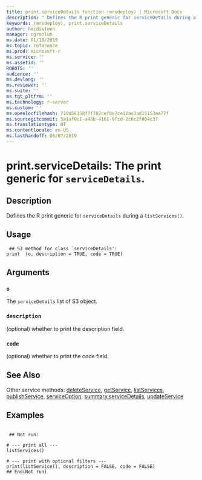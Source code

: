 ```yaml
---
title: print.serviceDetails function (mrsdeploy) | Microsoft Docs
description: " Defines the R print generic for serviceDetails during a  listServices(). "
keywords: (mrsdeploy), print.serviceDetails
author: heidisteen
manager: cgronlun
ms.date: 01/18/2019
ms.topic: reference
ms.prod: microsoft-r
ms.service: ''
ms.assetid: ''
ROBOTS: ''
audience: ''
ms.devlang: ''
ms.reviewer: ''
ms.suite: ''
ms.tgt_pltfrm: ''
ms.technology: r-server
ms.custom: ''
ms.openlocfilehash: 710d58158f7f782cef0e7ce12ae3ad15153ae77f
ms.sourcegitcommit: 5a1af0c1-a46b-4161-9fcd-2c6c2f004c37
ms.translationtype: HT
ms.contentlocale: en-US
ms.lasthandoff: 06/07/2019
---
```

 # <a name="printservicedetails-the-print-generic-for-servicedetails"></a>print.serviceDetails: The print generic for `serviceDetails`. 
 ## <a name="description"></a>Description

Defines the R print generic for `serviceDetails` during a `listServices()`.


 ## <a name="usage"></a>Usage

```   
 ## S3 method for class `serviceDetails':
print  (o, description = TRUE, code = TRUE)

```

 ## <a name="arguments"></a>Arguments



 ### `o`
 The `serviceDetails` list of S3 object. 



 ### `description`
 (optional) whether to print the description field. 



 ### `code`
 (optional) whether to print the code field. 



 ## <a name="see-also"></a>See Also

Other service methods: [deleteService](deleteService.md), [getService](getService.md), [listServices](listServices.md), [publishService](publishService.md), [serviceOption](serviceOption.md), [summary.serviceDetails](summary.serviceDetails.md), [updateService](updateService.md)

 ## <a name="examples"></a>Examples

 ```

  ## Not run:

# --- print all ---
listServices()

# --- print with optional filters ---
print(listService(), description = FALSE, code = FALSE)
 ## End(Not run) 
```

